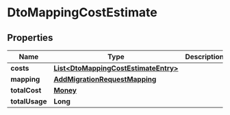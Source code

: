 
# DtoMappingCostEstimate

## Properties
Name | Type | Description | Notes
------------ | ------------- | ------------- | -------------
**costs** | [**List&lt;DtoMappingCostEstimateEntry&gt;**](DtoMappingCostEstimateEntry.md) |  |  [optional]
**mapping** | [**AddMigrationRequestMapping**](AddMigrationRequestMapping.md) |  |  [optional]
**totalCost** | [**Money**](Money.md) |  |  [optional]
**totalUsage** | **Long** |  |  [optional]



